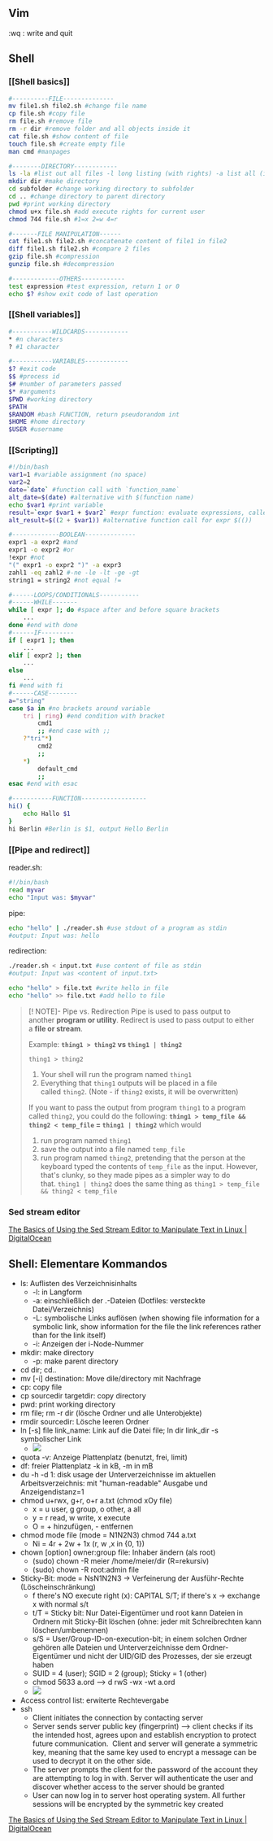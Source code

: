## Vim
:wq : write and quit

## Shell
### [[Shell basics]]
```bash
#----------FILE--------------
mv file1.sh file2.sh #change file name
cp file.sh #copy file
rm file.sh #remove file
rm -r dir #remove folder and all objects inside it
cat file.sh #show content of file
touch file.sh #create empty file
man cmd #manpages

#--------DIRECTORY------------
ls -la #list out all files -l long listing (with rights) -a list all (includes hidden files)
mkdir dir #make directory
cd subfolder #change working directory to subfolder
cd .. #change directory to parent directory
pwd #print working directory
chmod u+x file.sh #add execute rights for current user
chmod 744 file.sh #1=x 2=w 4=r

#-------FILE MANIPULATION------
cat file1.sh file2.sh #concatenate content of file1 in file2
diff file1.sh file2.sh #compare 2 files
gzip file.sh #compression
gunzip file.sh #decompression

#-------------OTHERS------------
test expression #test expression, return 1 or 0
echo $? #show exit code of last operation
```
### [[Shell variables]]
```bash
#-----------WILDCARDS------------
* #n characters
? #1 character

#-----------VARIABLES------------
$? #exit code
$$ #process id
$# #number of parameters passed
$* #arguments
$PWD #working directory
$PATH
$RANDOM #bash FUNCTION, return pseudorandom int
$HOME #home directory
$USER #username
```

### [[Scripting]]
```bash
#!/bin/bash
var1=1 #variable assignment (no space)
var2=2
date=`date` #function call with `function_name`
alt_date=$(date) #alternative with $(function name)
echo $var1 #print variable
result=`expr $var1 + $var2` #expr function: evaluate expressions, called with `expr`
alt_result=$((2 + $var1)) #alternative function call for expr $(())

#-------------BOOLEAN--------------
expr1 -a expr2 #and
expr1 -o expr2 #or
!expr #not
"(" expr1 -o expr2 ")" -a expr3
zahl1 -eq zahl2 #-ne -le -lt -ge -gt
string1 = string2 #not equal !=

#------LOOPS/CONDITIONALS-----------
#------WHILE-------
while [ expr ]; do #space after and before square brackets
	...
done #end with done
#------IF---------
if [ expr1 ]; then
	...
elif [ expr2 ]; then
	...
else
	...
fi #end with fi
#------CASE--------
a="string"
case $a in #no brackets around variable
	tri | ring) #end condition with bracket
		cmd1
		;; #end case with ;;
	?"tri"*)
		cmd2
		;;
	*)
		default_cmd
		;;
esac #end with esac

#-----------FUNCTION------------------
hi() {
	echo Hallo $1
}
hi Berlin #Berlin is $1, output Hello Berlin
```
### [[Pipe and redirect]]
reader.sh:
```bash
#!/bin/bash
read myvar
echo "Input was: $myvar"
```
pipe:
```bash
echo "hello" | ./reader.sh #use stdout of a program as stdin
#output: Input was: hello
```
redirection:
```bash
./reader.sh < input.txt #use content of file as stdin
#output: Input was <content of input.txt>

echo "hello" > file.txt #write hello in file
echo "hello" >> file.txt #add hello to file
```

>[! NOTE]- Pipe vs. Redirection 
>Pipe is used to pass output to another **program or utility**.
>Redirect is used to pass output to either a **file or stream**.
>
> Example: **`thing1 > thing2` vs `thing1 | thing2`**
> 
> `thing1 > thing2`
>	1.  Your shell will run the program named `thing1`
>	2.  Everything that `thing1` outputs will be placed in a file called `thing2`. (Note - if `thing2` exists, it will be overwritten)
>	
>If you want to pass the output from program `thing1` to a program called `thing2`, you could do the following:
>**`thing1 > temp_file && thing2 < temp_file` = `thing1 | thing2`**
>which would
>	1.  run program named `thing1`
>	2.  save the output into a file named `temp_file`
>	3.  run program named `thing2`, pretending that the person at the keyboard typed the contents of `temp_file` as the input.
>However, that's clunky, so they made pipes as a simpler way to do that. `thing1 | thing2` does the same thing as `thing1 > temp_file && thing2 < temp_file`

### Sed stream editor
[The Basics of Using the Sed Stream Editor to Manipulate Text in Linux | DigitalOcean](https://www.digitalocean.com/community/tutorials/the-basics-of-using-the-sed-stream-editor-to-manipulate-text-in-linux)

## Shell: Elementare Kommandos
- ls: Auflisten des Verzeichnisinhalts
	- -l: in Langform
	- -a: einschließlich der .-Dateien (Dotfiles: versteckte Datei/Verzeichnis)
	- -L: symbolische Links auflösen (when  showing  file  information  for  a  symbolic  link,  show information for the file the link references rather than for the link itself)
	- -i: Anzeigen der i-Node-Nummer
- mkdir: make directory
	- -p: make parent directory
- cd dir; cd..
- mv \[-i] destination: Move dile/directory mit Nachfrage
- cp: copy file
- cp sourcedir targetdir: copy directory
- pwd: print working directory
- rm file; rm -r dir (lösche Ordner und alle Unterobjekte)
- rmdir sourcedir: Lösche leeren Ordner
- ln \[-s] file link_name: Link auf die Datei file; ln dir link_dir -s symbolischer Link
	- ![](Pasted%20image%2020230110193743.png)
- quota -v: Anzeige Plattenplatz (benutzt, frei, limit)
- df: freier Plattenplatz -k in kB, -m in mB
- du -h -d 1: disk usage der Unterverzeichnisse im aktuellen Arbeitsverzeichnis: mit "human-readable" Ausgabe und Anzeigendistanz=1
- chmod u+rwx, g+r, o+r a.txt (chmod xOy file)
	- x = u user, g group, o other, a all
	- y = r read, w write, x execute
	- O = + hinzufügen, - entfernen
- chmod mode file (mode = N1N2N3) chmod 744 a.txt
	- Ni = 4r + 2w + 1x (r, w ,x in {0, 1})
- chown \[option] owner:group file: Inhaber ändern (als root)
	- (sudo) chown -R meier /home/meier/dir (R=rekursiv)
	- (sudo) chown -R root:admin file
- Sticky-Bit: mode = NsN1N2N3 -> Verfeinerung der Ausführ-Rechte (Löscheinschränkung)
	- f there's NO execute right (x): CAPITAL S/T; if there's x -> exchange x with normal s/t
	- t/T = Sticky bit: Nur Datei-Eigentümer und root kann Dateien in Ordnern mit Sticky-Bit löschen (ohne: jeder mit Schreibrechten kann löschen/umbenennen)
	- s/S = User/Group-ID-on-execution-bit; in einem solchen Ordner gehören alle Dateien und Unterverzeichnisse dem Ordner-Eigentümer und nicht der UID/GID des Prozesses, der sie erzeugt haben
	- SUID = 4 (user); SGID = 2 (group); Sticky = 1 (other)
	- chmod 5633 a.ord --> d rwS -wx -wt a.ord
	- ![](Pasted%20image%2020230110195815.png)
- Access control list: erwiterte Rechtevergabe
- ssh
	- Client initiates the connection by contacting server  
	- Server sends server public key (fingerprint) --> client checks if its the intended host, agrees upon and establish encryption to protect future communication.  Client and server will generate a symmetric key, meaning that the same key used to encrypt a message can be used to decrypt it on the other side. 
	- The server prompts the client for the password of the account they are attempting to log in with. Server will authenticate the user and discover whether access to the server should be granted  
	- User can now log in to server host operating system. All further sessions will be encrypted by the symmetric key created

[The Basics of Using the Sed Stream Editor to Manipulate Text in Linux | DigitalOcean](https://www.digitalocean.com/community/tutorials/the-basics-of-using-the-sed-stream-editor-to-manipulate-text-in-linux)

